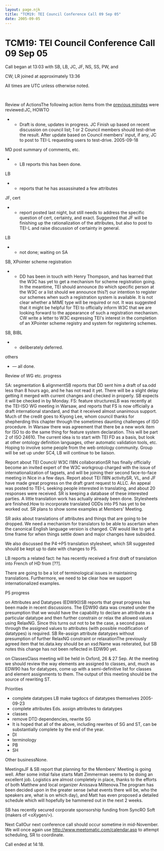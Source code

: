 ```yaml
---
layout: page.njk
title: "TCM19: TEI Council Conference Call 09 Sep 05"
date: 2005-09-05
---
```

# TCM19: TEI Council Conference Call 09 Sep 05



 Call began at 13:03 with SB, LB, JC, JF, NS, SS, PW, and
 
 
 
 CW; LR joined at approximately 13:36
 
 All times are UTC unless otherwise noted.
 
 
  
 
 Review of ActionsThe following action items from the [previous minutes](https://www.tei-c.org/activities/council/meetings/notes-from-tei-council-conference-call-of/)
 were reviewed:JC, HOWTO
* + Draft is done, updates in
	 progress. JC Finish
	 up based on recent discussion on council list; 1 or 2
	 Council members should test\-drive the result. After
	 update based on Council members' input, if any, JC to
	 post to TEI\-L requesting users to test\-drive.
	 2005\-09\-18


MD post summary of comments, etc.
* + LB
	 reports this has been done.


LB
* + reports that he has assassinated a
	 few attributes


JF, cert
* + report
	 posted last night, but still needs to address the
	 specific question of cert, certainty, and exact. Suggested that JF will
	 be finishing up the rationalization of the attributes,
	 but also to post to TEI\-L and raise discussion of
	 certainty in general.


LB
* + not done; waiting on SA


SB, XPointer scheme registration
* + DD
	 has been in touch with Henry Thompson, and has learned
	 that the W3C has yet to get a mechanism for scheme
	 registration going. In the meantime, TEI should announce
	 (to which specific person at the W3C or a list should we
	 announce this?) our intention to register our schemes
	 when such a registration system is available. It is not
	 clear whether a MIME type will be required or not. It
	 was suggested that it might be helpful for TEI to
	 officially inform W3C that we are looking forward to the
	 appearance of such a registration mechanism. CW write a letter to W3C
	 expressing TEI's interest in the completion of an
	 XPointer scheme registry and system for registering
	 schemes.


SB, BIBL
* + deliberately
	 deferred.


others
* — all done.




 
 Review of WG etc. progress
 
 SA: segmentation \& alignmentSB reports that DD sent him a draft of
 sa.odd less than 8 hours ago, and he has
 not read it yet. There will be a slight delay getting it
 merged with current changes and checked in properly. SB
 expects it will be checked in by Monday.
FS: feature structuresLB was recently at the TEI\-ISO WG meeting in Warsaw, and
 reports that FS is now officially a draft international
 standard, and that it received almost unanimous support.
 Much of the credit goes to Kiyong Lee, whom council thanks
 for shepherding this chapter through the sometimes daunting
 challenges of ISO procedure. In Warsaw there was agreement
 that there be a new work item for ISO to do the same thing
 for feature system declaration. This will be part 2 of ISO
 24610\. The current idea is to start with TEI FD as a
 basis, but look at other ontology definition languages,
 other automatic validation tools, etc. Hoping to involve
 some people from the web ontology community. Group will be
 set up under SC4, LB will continue to be liaison.

Report about TEI Council/ W3C I18N collaborationSR has finally officially become an
 invited expert of the
 W3C workgroup charged with the issue of internationalization
 of tagsets, and will be joining their second face\-to\-face
 meeting in Nice in a few days.
Report about TEI I18N activitySR, VL, and JF have made great progress on the draft
 grant
 request to ALLC. An appeal was posted to TEI\-L seeking
 people interested in translating, and about 20 responses were
 received. SR is keeping a database of these interested
 parties. A little translation work has actually already been
 done. Stylesheets are finished.How to incorporate translated ODDs into P5 has yet
 to be
 worked out. SR plans to show some examples at Members'
 Meeting.
 
 SR asks about translations of attributes and things that are
 going to be dropped. We need a mechanism for translators to
 be able to ascertain when the canonical English language
 version is changed. CW would
 like to get a time frame for when things settle down and
 major changes have subsided.
 
 We also discussed the P4\-\>P5 translation stylesheet, which
 SR suggested should be kept up to date with changes to
 P5\.
 
 LB reports a related fact: he has recently received a first
 draft of translation into French of HD from \[??].
 
 There are going to be a lot of terminological issues in
 maintaining translations. Furthermore, we need to be clear
 how we support internationalized examples.
 
 

 
 P5 progress
 
 on Attributes and Datatypes (EDW90\)SB reports that great progress has been made in
 recent
 discussions. The EDW90 data was created under the
 presumption that we would have the capability to declare
 an attribute as a particular datatype and then further
 constrain or relax the allowed values using RelaxNG. Since
 this turns out not to be the case, a second pass through
 the assigned values to attributes (with possible
 modification of datatypes) is required.
 SB
 Re\-assign attribute datatypes without presumption
 of further RelaxNG constraint or relaxationThe previously agreed item that
 tei.data.key should be an
 xsd:Name was reiterated, but SB notes this
 change has not been reflected in EDW90 yet.
 
 
on ClassesClass meeting will be held in Oxford, 26 \& 27 Sep. At the
 meeting we should review the way elements are assigned to
 classes, and, much as EDW90 has for datatypes, come up
 with a semi\-definitive list for classes and element
 assignments to them. The output of this meeting should be
 the source of rewriting ST.

 
 Priorities
 
 * complete datatypes
 LB
 make tagdocs of datatypes themselves
 2005\-09\-23
* complete attributes
 Eds.
 assign attributes to datatypes
* classes
* remove DTD dependencies, rewrite SG
* It is hoped that all of the
 above, including rewrites of SG and ST, can be
 substantially complete by the end of the
 year.
* DI
* terminology
* PB
* SH





 
 Other businessNone.
 
 
MeetingsJF \& SB report that planning for the Members' Meeting
 is going well. After some initial false starts Matt
 Zimmerman seems to be doing an excellent job. Logistics are
 almost completely in place, thanks to the efforts of both
 Matthew and local organizer Anissava Miltenova.The program has been decided upon in
 the greater sense
 (what events there will be, who the speakers are, what is on
 which day), and Matt has even proposed a detailed schedule
 which will hopefully be hammered out in the next 2
 weeks.
 
 SB has recently secured corporate
 sponsorship funding from SyncRO Soft (makers of
 \<oXygen/\>).
 
 
Next CallOur next conference call should occur sometime in
 mid\-November. We will once again use
 http://www.meetomatic.com/calendar.asp to attempt
 scheduling, SR to coordinate.
  
 
 
 
 Call ended at 14:18\.
 
 
  
